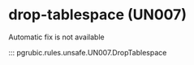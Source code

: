 # drop-tablespace (UN007)

Automatic fix is not available

::: pgrubic.rules.unsafe.UN007.DropTablespace
